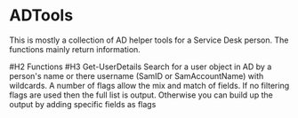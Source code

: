 # ADTools
This is mostly a collection of AD helper tools for a Service Desk person. The functions mainly return information.

#H2 Functions
#H3 Get-UserDetails
Search for a user object in AD by a person's name or there username (SamID or SamAccountName) with wildcards. A number of flags allow the mix and match of fields. If no filtering flags are used then the full list is output. Otherwise you can build up the output by adding specific fields as flags
